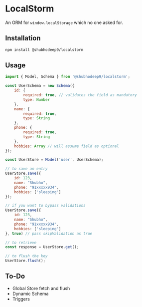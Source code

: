 
# LocalStorm

An ORM for `window.localStorage` which no one asked for.

## Installation

```sh
npm install @shubhodeep9/localstorm
```

## Usage

```js
import { Model, Schema } from '@shubhodeep9/localstorm';

const UserSchema = new Schema({
    id: {
        required: true, // validates the field as mandatory
        type: Number
    },
    name: {
        required: true,
        type: String
    },
    phone: {
        required: true,
        type: String
    },
    hobbies: Array // will assume field as optional
});

const UserStore = Model('user', UserSchema);

// to save an entry
UserStore.save({
    id: 123,
    name: "Shubho",
    phone: "91xxxxx934",
    hobbies: ['sleeping']
});

// if you want to bypass validations
UserStore.save({
    id: 123,
    name: "Shubho",
    phone: "91xxxxx934",
    hobbies: ['sleeping']
}, true) // pass skipValidation as true

// to retrieve
const response = UserStore.get();

// to flush the key
UserStore.flush();
```

## To-Do
- Global Store fetch and flush
- Dynamic Schema
- Triggers

